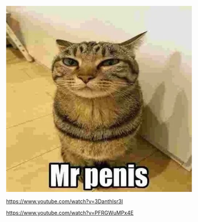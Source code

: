 ![!](https://github.com/Encapsulateed/tfl/blob/main/lab5/sticker.jpg)

https://www.youtube.com/watch?v=3DanthIsr3I

https://www.youtube.com/watch?v=PFRGWuMPx4E